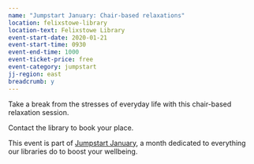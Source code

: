 ```yaml
---
name: "Jumpstart January: Chair-based relaxations"
location: felixstowe-library
location-text: Felixstowe Library
event-start-date: 2020-01-21
event-start-time: 0930
event-end-time: 1000
event-ticket-price: free
event-category: jumpstart
jj-region: east
breadcrumb: y
---
```


Take a break from the stresses of everyday life with this chair-based relaxation session.

Contact the library to book your place.

This event is part of [Jumpstart January](/jumpstart-january/), a month dedicated to everything our libraries do to boost your wellbeing.
